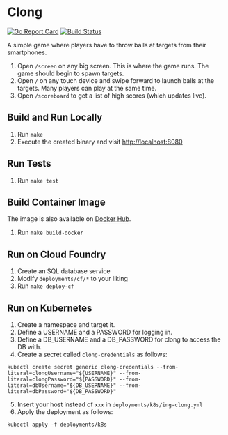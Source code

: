 # Clong

[![Go Report Card](https://goreportcard.com/badge/github.com/cloudlena/clong)](https://goreportcard.com/report/github.com/cloudlena/clong)
[![Build Status](https://github.com/cloudlena/clong/actions/workflows/main.yml/badge.svg)](https://github.com/cloudlena/clong/actions)

A simple game where players have to throw balls at targets from their smartphones.

1.  Open `/screen` on any big screen. This is where the game runs. The game should begin to spawn targets.
1.  Open `/` on any touch device and swipe forward to launch balls at the targets. Many players can play at the same time.
1.  Open `/scoreboard` to get a list of high scores (which updates live).

## Build and Run Locally

1.  Run `make`
1.  Execute the created binary and visit <http://localhost:8080>

## Run Tests

1.  Run `make test`

## Build Container Image

The image is also available on [Docker Hub](https://hub.docker.com/r/cloudlena/clong/).

1.  Run `make build-docker`

## Run on Cloud Foundry

1.  Create an SQL database service
1.  Modify `deployments/cf/*` to your liking
1.  Run `make deploy-cf`

## Run on Kubernetes

1. Create a namespace and target it.
2. Define a USERNAME and a PASSWORD for logging in.
3. Define a DB_USERNAME and a DB_PASSWORD for clong to access the DB with.
4. Create a secret called `clong-credentials` as follows:

```shell
kubectl create secret generic clong-credentials --from-literal=clongUsername="${USERNAME}" --from-literal=clongPassword="${PASSWORD}" --from-literal=dbUsername="${DB_USERNAME}" --from-literal=dbPassword="${DB_PASSWORD}"
```

5. Insert your host instead of `xxx` in `deployments/k8s/ing-clong.yml`
6. Apply the deployment as follows:

```shell
kubectl apply -f deployments/k8s
```
